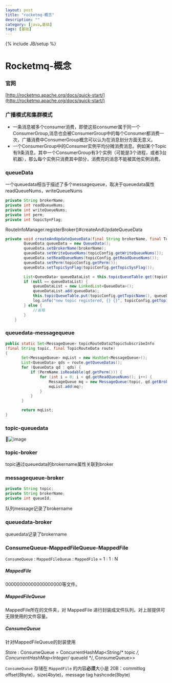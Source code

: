 ```yaml
---
layout: post
title: "rocketmq-概念"
description: ""
category: [java,基础]
tags: [基础]
---
```

{% include JB/setup %}

# Rocketmq-概念

### 官网

[http://rocketmq.apache.org/docs/quick-start/](http://rocketmq.apache.org/docs/quick-start/)

### 广播模式和集群模式

* 一条消息被多个consumer消费，即使这些consumer属于同一个ConsumerGroup,消息也会被ConsumerGroup中的每个Consumer都消费一次，广播消费中ConsumerGroup概念可以认为在消息划分方面无意义。
* 一个ConsumerGroup中的Consumer实例平均分摊消费消息。例如某个Topic有9条消息，其中一个ConsumerGroup有3个实例（可能是3个进程，或者3台机器），那么每个实例只消费其中部分，消费完的消息不能被其他实例消费。

### queueData

一个queuedata相当于描述了多个messagequeue，取决于queuedata属性readQueueNums，writeQueueNums

```java
private String brokerName;
private int readQueueNums;
private int writeQueueNums;
private int perm;
private int topicSynFlag;
```
RouteInfoManager.registerBroker()#createAndUpdateQueueData

```java
private void createAndUpdateQueueData(final String brokerName, final TopicConfig topicConfig) {
        QueueData queueData = new QueueData();
        queueData.setBrokerName(brokerName);
        queueData.setWriteQueueNums(topicConfig.getWriteQueueNums());
        queueData.setReadQueueNums(topicConfig.getReadQueueNums());
        queueData.setPerm(topicConfig.getPerm());
        queueData.setTopicSynFlag(topicConfig.getTopicSysFlag());

        List<QueueData> queueDataList = this.topicQueueTable.get(topicConfig.getTopicName());
        if (null == queueDataList) {
            queueDataList = new LinkedList<QueueData>();
            queueDataList.add(queueData);
            this.topicQueueTable.put(topicConfig.getTopicName(), queueDataList);
            log.info("new topic registered, {} {}", topicConfig.getTopicName(), queueData);
        } else {
            //省略
        }
    }
```

### queuedata-messagequeue

 ```java
public static Set<MessageQueue> topicRouteData2TopicSubscribeInfo
(final String topic, final TopicRouteData route) 
{
        Set<MessageQueue> mqList = new HashSet<MessageQueue>();
        List<QueueData> qds = route.getQueueDatas();
        for (QueueData qd : qds) {
            if (PermName.isReadable(qd.getPerm())) {
                for (int i = 0; i < qd.getReadQueueNums(); i++) {
                    MessageQueue mq = new MessageQueue(topic, qd.getBrokerName(), i);
                    mqList.add(mq);
                }
            }
        }

        return mqList;
}
 ```

### topic-queuedata

![image](https://wx3.sinaimg.cn/mw690/87a42753ly1g31tlxzpqhj20sm0au76f.jpg)

### topic-broker

topic通过queuedata的brokername属性关联到broker

### messagequeue-broker

```java
private String topic;
private String brokerName;
private int queueId;
```

队列message记录了brokername

### queuedata-broker

queuedata记录了brokername

### ConsumeQueue-MappedFileQueue-MappedFile

`ConsumeQueue` : `MappedFileQueue` : `MappedFile` = 1 : 1 : N

##### MappedFile

00000000000000000000等文件。

##### MappedFileQueue

MappedFile所在的文件夹，对 MappedFile 进行封装成文件队列，对上层提供可无限使用的文件容量。

##### ConsumeQueue

针对MappedFileQueue的封装使用

Store : ConsumeQueue = ConcurrentHashMap<String/* topic */, ConcurrentHashMap<Integer/* queueId */, ConsumeQueue>>

`ConsumeQueue` 存储在 `MappedFile` 的内容**必须**大小是 20B：commitlog offset(8byte)，size(4byte)，message tag hashcode(8byte)

